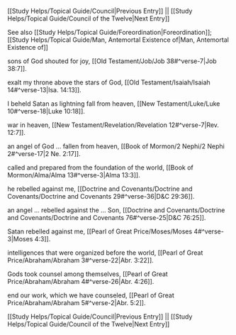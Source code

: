 [[Study Helps/Topical Guide/Council|Previous Entry]]  ||  [[Study Helps/Topical Guide/Council of the Twelve|Next Entry]]

 See also [[Study Helps/Topical Guide/Foreordination|Foreordination]]; [[Study Helps/Topical Guide/Man, Antemortal Existence of|Man, Antemortal Existence of]]

 sons of God shouted for joy, [[Old Testament/Job/Job 38#^verse-7|Job 38:7]].

 exalt my throne above the stars of God, [[Old Testament/Isaiah/Isaiah 14#^verse-13|Isa. 14:13]].

 I beheld Satan as lightning fall from heaven, [[New Testament/Luke/Luke 10#^verse-18|Luke 10:18]].

 war in heaven, [[New Testament/Revelation/Revelation 12#^verse-7|Rev. 12:7]].

 an angel of God ... fallen from heaven, [[Book of Mormon/2 Nephi/2 Nephi 2#^verse-17|2 Ne. 2:17]].

 called and prepared from the foundation of the world, [[Book of Mormon/Alma/Alma 13#^verse-3|Alma 13:3]].

 he rebelled against me, [[Doctrine and Covenants/Doctrine and Covenants/Doctrine and Covenants 29#^verse-36|D&C 29:36]].

 an angel ... rebelled against the ... Son, [[Doctrine and Covenants/Doctrine and Covenants/Doctrine and Covenants 76#^verse-25|D&C 76:25]].

 Satan rebelled against me, [[Pearl of Great Price/Moses/Moses 4#^verse-3|Moses 4:3]].

 intelligences that were organized before the world, [[Pearl of Great Price/Abraham/Abraham 3#^verse-22|Abr. 3:22]].

 Gods took counsel among themselves, [[Pearl of Great Price/Abraham/Abraham 4#^verse-26|Abr. 4:26]].

 end our work, which we have counseled, [[Pearl of Great Price/Abraham/Abraham 5#^verse-2|Abr. 5:2]].

[[Study Helps/Topical Guide/Council|Previous Entry]]  ||  [[Study Helps/Topical Guide/Council of the Twelve|Next Entry]]